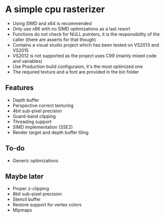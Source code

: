 # A simple cpu rasterizer
- Using SIMD and x64 is recommended
- Only use x86 with no SIMD optimizations as a last resort
- Functions do not check for NULL pointers, it is the responsibility of the caller (there are asserts for that though)
- Contains a visual studio project which has been tested on VS2013 and VS2015
- VS2012 is not supported as the project uses C99 (mainly mixed code and variables)
- Use Production build configuraion, it's the most optimized one
- The required texture and a font are provided in the bin folder

## Features
- Depth buffer
- Perspective correct texturing
- 4bit sub-pixel precision
- Guard-band clipping
- Threading support
- SIMD implementation (SSE2)
- Render target and depth buffer tiling

## To-do
- Generic optimizations

## Maybe later
- Proper z-clipping
- 8bit sub-pixel precision
- Stencil buffer
- Restore support for vertex colors
- Mipmaps